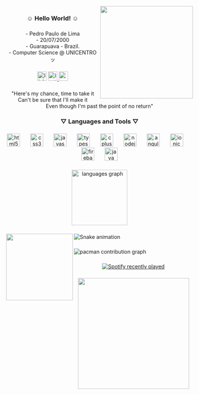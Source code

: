 <img align="right" height="250" src="https://i.pinimg.com/originals/70/c5/0e/70c50eee7f9a120f06164b7295fd987b.gif"  />

###

<h3 align="center">☺ Hello World! ☺</h3>

###

<p align="center">- Pedro Paulo de Lima<br>- 20/07/2000<br>-  Guarapuava - Brazil.<br>- Computer Science @ UNICENTRO<br>ッ</p>

###

<div align="center">
  <img src="https://img.shields.io/static/v1?message=LinkedIn&logo=linkedin&label=&color=0077B5&logoColor=white&labelColor=&style=for-the-badge" height="25" alt="linkedin logo"  />
  <a href="https://www.instagram.com/pedropaulo_xd/" target="_blank">
    <img src="https://img.shields.io/static/v1?message=Instagram&logo=instagram&label=&color=E4405F&logoColor=white&labelColor=&style=for-the-badge" height="25" alt="instagram logo"  />
  </a>
  <a href="pppedro95@gmail.com" target="_blank">
    <img src="https://img.shields.io/static/v1?message=Gmail&logo=gmail&label=&color=D14836&logoColor=white&labelColor=&style=for-the-badge" height="25" alt="gmail logo"  />
  </a>
</div>

###

<p align="center">"Here's my chance, time to take it<br>Can't be sure that I'll make it<br>Even though I'm past the point of no return"</p>

###

<h3 align="center">▽ Languages and Tools ▽</h3>

###

<div align="center">
  <img src="https://cdn.jsdelivr.net/gh/devicons/devicon/icons/html5/html5-original.svg" height="35" alt="html5 logo"  />
  <img width="20" />
  <img src="https://cdn.jsdelivr.net/gh/devicons/devicon/icons/css3/css3-original.svg" height="35" alt="css3 logo"  />
  <img width="20" />
  <img src="https://cdn.simpleicons.org/javascript/F7DF1E" height="35" alt="javascript logo"  />
  <img width="20" />
  <img src="https://cdn.simpleicons.org/typescript/3178C6" height="35" alt="typescript logo"  />
  <img width="20" />
  <img src="https://cdn.jsdelivr.net/gh/devicons/devicon/icons/cplusplus/cplusplus-original.svg" height="35" alt="cplusplus logo"  />
  <img width="20" />
  <img src="https://cdn.simpleicons.org/nodedotjs/339933" height="35" alt="nodejs logo"  />
  <img width="20" />
  <img src="https://cdn.simpleicons.org/angular/DD0031" height="35" alt="angularjs logo"  />
  <img width="20" />
  <img src="https://cdn.jsdelivr.net/gh/devicons/devicon/icons/ionic/ionic-original.svg" height="35" alt="ionic logo"  />
  <img width="20" />
  <img src="https://cdn.jsdelivr.net/gh/devicons/devicon/icons/firebase/firebase-plain-wordmark.svg" height="35" alt="firebase logo"  />
  <img width="20" />
  <img src="https://cdn.jsdelivr.net/gh/devicons/devicon/icons/java/java-original.svg" height="35" alt="java logo"  />
</div>

###

<div align="center">
  <img src="https://github-readme-stats.vercel.app/api/top-langs?username=PedroPaulo00&locale=en&hide_title=true&layout=compact&card_width=320&langs_count=6&theme=synthwave&hide_border=true&order=2" height="150" alt="languages graph"  />
</div>

###

<img align="left" height="180" src="https://i.pinimg.com/originals/85/69/c8/8569c8c3ba8ffce8c51cc2bfa38dff0a.gif"  />

###

<img src="https://raw.githubusercontent.com/PedroPaulo00/PedroPaulo00/output/snake.svg" alt="Snake animation" />

###

<picture>
  <source media="(prefers-color-scheme: dark)" srcset="https://raw.githubusercontent.com/PedroPaulo00/PedroPaulo00/output/pacman-contribution-graph-dark.svg">
  <source media="(prefers-color-scheme: light)" srcset="https://raw.githubusercontent.com/PedroPaulo00/PedroPaulo00/output/pacman-contribution-graph.svg">
  <img alt="pacman contribution graph" src="https://raw.githubusercontent.com/PedroPaulo00/PedroPaulo00/output/pacman-contribution-graph.svg">
</picture>

###

<div align="center">
  <a href="https://open.spotify.com/user/PedroPaulo00">
    <img src="https://spotify-recently-played-readme.vercel.app/api?user=12178176848&count=5&unique=false&width={500}" alt="Spotify recently played"  />
  </a>
</div>

###

<div align="center">
  <img height="300" src="https://repository-images.githubusercontent.com/344610266/246c3a80-7cf0-11eb-92d0-fe1d20e11982"  />
</div>

###
